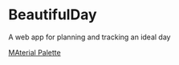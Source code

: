 # BeautifulDay

A web app for planning and tracking an ideal day


[MAterial Palette](https://codepen.io/jsheridanwells/pen/ExgQzRb)
